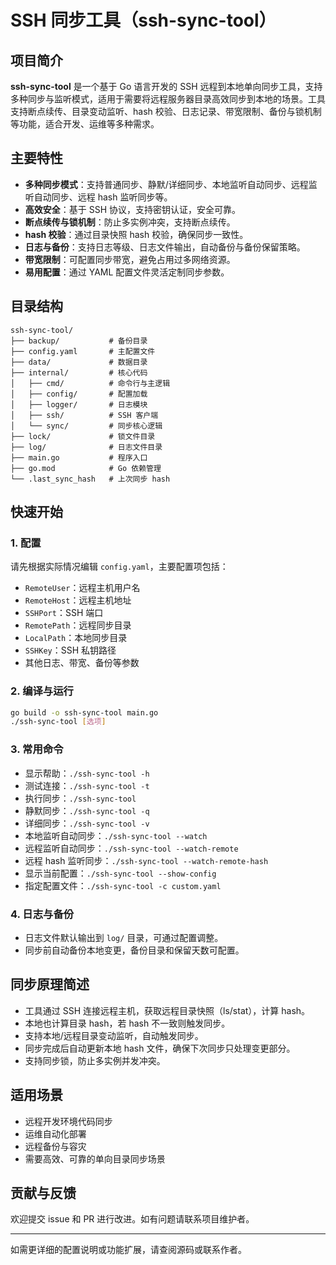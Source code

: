 # SSH 同步工具（ssh-sync-tool）

## 项目简介

**ssh-sync-tool** 是一个基于 Go 语言开发的 SSH 远程到本地单向同步工具，支持多种同步与监听模式，适用于需要将远程服务器目录高效同步到本地的场景。工具支持断点续传、目录变动监听、hash 校验、日志记录、带宽限制、备份与锁机制等功能，适合开发、运维等多种需求。

## 主要特性

- **多种同步模式**：支持普通同步、静默/详细同步、本地监听自动同步、远程监听自动同步、远程 hash 监听同步等。
- **高效安全**：基于 SSH 协议，支持密钥认证，安全可靠。
- **断点续传与锁机制**：防止多实例冲突，支持断点续传。
- **hash 校验**：通过目录快照 hash 校验，确保同步一致性。
- **日志与备份**：支持日志等级、日志文件输出，自动备份与备份保留策略。
- **带宽限制**：可配置同步带宽，避免占用过多网络资源。
- **易用配置**：通过 YAML 配置文件灵活定制同步参数。

## 目录结构

```
ssh-sync-tool/
├── backup/           # 备份目录
├── config.yaml       # 主配置文件
├── data/             # 数据目录
├── internal/         # 核心代码
│   ├── cmd/          # 命令行与主逻辑
│   ├── config/       # 配置加载
│   ├── logger/       # 日志模块
│   ├── ssh/          # SSH 客户端
│   └── sync/         # 同步核心逻辑
├── lock/             # 锁文件目录
├── log/              # 日志文件目录
├── main.go           # 程序入口
├── go.mod            # Go 依赖管理
└── .last_sync_hash   # 上次同步 hash
```

## 快速开始

### 1. 配置

请先根据实际情况编辑 `config.yaml`，主要配置项包括：

- `RemoteUser`：远程主机用户名
- `RemoteHost`：远程主机地址
- `SSHPort`：SSH 端口
- `RemotePath`：远程同步目录
- `LocalPath`：本地同步目录
- `SSHKey`：SSH 私钥路径
- 其他日志、带宽、备份等参数

### 2. 编译与运行

```bash
go build -o ssh-sync-tool main.go
./ssh-sync-tool [选项]
```

### 3. 常用命令

- 显示帮助：`./ssh-sync-tool -h`
- 测试连接：`./ssh-sync-tool -t`
- 执行同步：`./ssh-sync-tool`
- 静默同步：`./ssh-sync-tool -q`
- 详细同步：`./ssh-sync-tool -v`
- 本地监听自动同步：`./ssh-sync-tool --watch`
- 远程监听自动同步：`./ssh-sync-tool --watch-remote`
- 远程 hash 监听同步：`./ssh-sync-tool --watch-remote-hash`
- 显示当前配置：`./ssh-sync-tool --show-config`
- 指定配置文件：`./ssh-sync-tool -c custom.yaml`

### 4. 日志与备份

- 日志文件默认输出到 `log/` 目录，可通过配置调整。
- 同步前自动备份本地变更，备份目录和保留天数可配置。

## 同步原理简述

- 工具通过 SSH 连接远程主机，获取远程目录快照（ls/stat），计算 hash。
- 本地也计算目录 hash，若 hash 不一致则触发同步。
- 支持本地/远程目录变动监听，自动触发同步。
- 同步完成后自动更新本地 hash 文件，确保下次同步只处理变更部分。
- 支持同步锁，防止多实例并发冲突。

## 适用场景

- 远程开发环境代码同步
- 运维自动化部署
- 远程备份与容灾
- 需要高效、可靠的单向目录同步场景

## 贡献与反馈

欢迎提交 issue 和 PR 进行改进。如有问题请联系项目维护者。

---

如需更详细的配置说明或功能扩展，请查阅源码或联系作者。 
